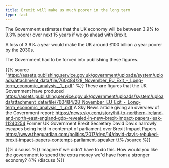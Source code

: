 ```yaml
---
title: Brexit will make us much poorer in the long term
type: fact
---
```


The Government estimates that the UK economy will be between 3.9% to 9.3% poorer over next 15 years if we go ahead with Brexit.

A loss of 3.9% a year would make the UK around £100 billion a year poorer by the 2030s.

The Government had to be forced into publishing these figures.

{{% source "https://assets.publishing.service.gov.uk/government/uploads/system/uploads/attachment_data/file/760484/28_November_EU_Exit_-_Long-term_economic_analysis__1_.pdf" %}}
These are figures that the UK Government have produced
https://assets.publishing.service.gov.uk/government/uploads/system/uploads/attachment_data/file/760484/28_November_EU_Exit_-_Long-term_economic_analysis__1_.pdf
A Sky News article giving an overview of the Government report:
https://news.sky.com/story/hit-to-northern-ireland-and-north-east-england-gdp-revealed-in-new-brexit-impact-papers-leak-11240254
Former UK Government Brexit Secretary David Davis narrowly escapes being held in contempt of parliament over Brexit Impact Papers
https://www.theguardian.com/politics/2017/dec/14/david-davis-rebuked-brexit-impact-papers-contempt-parliament-speaker
{{% /source %}}

{{% discuss %}}
Imagine if we didn't have to do this. How would you like the government to spend the extra money we'd have from a stronger economy?
{{% /discuss %}}
